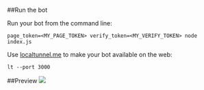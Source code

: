 ##Run the bot

Run your bot from the command line:
```
page_token=<MY_PAGE_TOKEN> verify_token=<MY_VERIFY_TOKEN> node index.js
```
Use [localtunnel.me](https://localtunnel.github.io/www/) to make your bot available on the web:
```
lt --port 3000
```

##Preview
![](http://i.imgur.com/wcAlOBv.gif)
